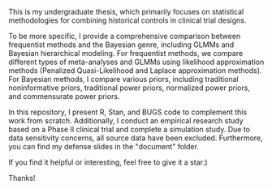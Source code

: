 This is my undergraduate thesis, which primarily focuses on statistical methodologies for combining historical controls in clinical trial designs.

To be more specific, I provide a comprehensive comparison between frequentist methods and the Bayesian genre, including GLMMs and Bayesian hierarchical modeling. For frequentist methods, we compare different types of meta-analyses and GLMMs using likelihood approximation methods (Penalized Quasi-Likelihood and Laplace approximation methods). For Bayesian methods, I compare various priors, including traditional noninformative priors, traditional power priors, normalized power priors, and commensurate power priors. 

In this repository, I present R, Stan, and BUGS code to complement this work from scratch. Additionally, I conduct an empirical research study based on a Phase II clinical trial and complete a simulation study. Due to data sensitivity concerns, all source data have been excluded. Furthermore, you can find my defense slides in the "document" folder.

If you find it helpful or interesting, feel free to give it a star:) 

Thanks!

